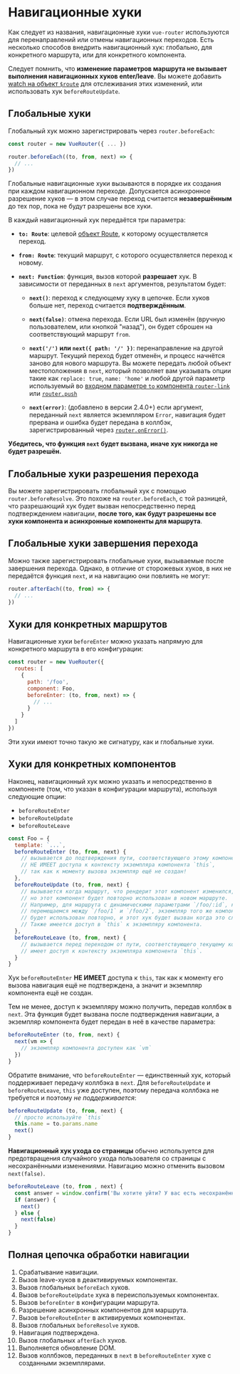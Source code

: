 # Навигационные хуки

Как следует из названия, навигационные хуки `vue-router` используются для перенаправлений или отмены навигационных переходов. Есть несколько способов внедрить навигационный хук: глобально, для конкретного маршрута, или для конкретного компонента.

Следует помнить, что **изменение параметров маршрута не вызывает выполнения навигационных хуков enter/leave**. Вы можете добавить [watch на объект `$route`](../essentials/dynamic-matching.md#reacting-to-params-changes)  для отслеживания этих изменений, или использовать хук `beforeRouteUpdate`.

## Глобальные хуки

Глобальный хук можно зарегистрировать через `router.beforeEach`:

``` js
const router = new VueRouter({ ... })

router.beforeEach((to, from, next) => {
  // ...
})
```

Глобальные навигационные хуки вызываются в порядке их создания при каждом навигационном переходе. Допускается асинхронное разрешение хуков — в этом случае переход считается **незавершённым** до тех пор, пока не будут разрешены все хуки.

В каждый навигационный хук передаётся три параметра:

- **`to: Route`**: целевой [объект Route](../../api/#the-route-object), к которому осуществляется переход.

- **`from: Route`**: текущий маршрут, с которого осуществляется переход к новому.

- **`next: Function`**: функция, вызов которой **разрешает** хук. В зависимости от переданных в `next` аргументов, результатом будет:

  - **`next()`**: переход к следующему хуку в цепочке. Если хуков больше нет, переход считается **подтверждённым**.

  - **`next(false)`**: отмена перехода. Если URL был изменён (вручную пользователем, или кнопкой "назад"), он будет сброшен на соответствующий маршрут `from`.

  - **`next('/')` или `next({ path: '/' })`**: перенаправление на другой маршрут. Текущий переход будет отменён, и процесс начнётся заново для нового маршрута. Вы можете передать любой объект местоположения в `next`, который позволяет вам указывать опции такие как `replace: true`, `name: 'home'` и любой другой параметр используемый во [входном параметре `to` компонента `router-link`](../../api/#to) или [`router.push`](../../api/#router-push)

  - **`next(error)`**: (добавлено в версии 2.4.0+) если аргумент, переданный `next` является экземпляром `Error`, навигация будет прервана и ошибка будет передана в коллбэк, зарегистрированный через [`router.onError()`](../../api/#router-onerror).

**Убедитесь, что функция `next` будет вызвана, иначе хук никогда не будет разрешён.**

## Глобальные хуки разрешения перехода

Вы можете зарегистрировать глобальный хук с помощью `router.beforeResolve`. Это похоже на `router.beforeEach`, с той разницей, что разрешающий хук будет вызван непосредственно перед подтверждением навигации, **после того, как будут разрешены все хуки компонента и асинхронные компоненты для маршрута**.

## Глобальные хуки завершения перехода

Можно также зарегистрировать глобальные хуки, вызываемые после завершения перехода. Однако, в отличие от сторожевых хуков, в них не передаётся функция `next`, и на навигацию они повлиять не могут:

``` js
router.afterEach((to, from) => {
  // ...
})
```

## Хуки для конкретных маршрутов

Навигационные хуки `beforeEnter` можно указать напрямую для конкретного маршрута в его конфигурации:

``` js
const router = new VueRouter({
  routes: [
    {
      path: '/foo',
      component: Foo,
      beforeEnter: (to, from, next) => {
        // ...
      }
    }
  ]
})
```

Эти хуки имеют точно такую же сигнатуру, как и глобальные хуки.

## Хуки для конкретных компонентов

Наконец, навигационный хук можно указать и непосредственно в компоненте (том, что указан в конфигурации маршрута), используя следующие опции:

- `beforeRouteEnter`
- `beforeRouteUpdate`
- `beforeRouteLeave`

``` js
const Foo = {
  template: `...`,
  beforeRouteEnter (to, from, next) {
    // вызывается до подтверждения пути, соответствующего этому компоненту.
    // НЕ ИМЕЕТ доступа к контексту экземпляра компонента `this`,
    // так как к моменту вызова экземпляр ещё не создан!
  },
  beforeRouteUpdate (to, from, next) {
    // вызывается когда маршрут, что рендерит этот компонент изменился,
    // но этот компонент будет повторно использован в новом маршруте.
    // Например, для маршрута с динамическими параметрами `/foo/:id`, когда мы
    // перемещаемся между `/foo/1` и `/foo/2`, экземпляр того же компонента `Foo`
    // будет использован повторно, и этот хук будет вызван когда это случится.
    // Также имеется доступ в `this` к экземпляру компонента.
  },
  beforeRouteLeave (to, from, next) {
    // вызывается перед переходом от пути, соответствующего текущему компоненту;
    // имеет доступ к контексту экземпляра компонента `this`.
  }
}
```

Хук `beforeRouteEnter` **НЕ ИМЕЕТ** доступа к `this`, так как к моменту его вызова навигация ещё не подтверждена, а значит и экземпляр компонента ещё не создан.

Тем не менее, доступ к экземпляру можно получить, передав коллбэк в `next`. Эта функция будет вызвана после подтверждения навигации, а экземпляр компонента будет передан в неё в качестве параметра:

``` js
beforeRouteEnter (to, from, next) {
  next(vm => {
    // экземпляр компонента доступен как `vm`
  })
}
```

Обратите внимание, что `beforeRouteEnter` — единственный хук, который поддерживает передачу коллбэка в `next`. Для `beforeRouteUpdate` и `beforeRouteLeave`, `this` уже доступен, поэтому передача коллбэка не требуется и поэтому *не поддерживается*:

```js
beforeRouteUpdate (to, from, next) {
  // просто используйте `this`
  this.name = to.params.name
  next()
}
```

**Навигационный хук ухода со страницы** обычно используется для предотвращения случайного ухода пользователя со страницы с несохранёнными изменениями. Навигацию можно отменить вызовом `next(false)`.

```js
beforeRouteLeave (to, from , next) {
  const answer = window.confirm('Вы хотите уйти? У вас есть несохранённые изменения!')
  if (answer) {
    next()
  } else {
    next(false)
  }
}
```

## Полная цепочка обработки навигации

1. Срабатывание навигации.
2. Вызов leave-хуков в деактивируемых компонентах.
3. Вызов глобальных `beforeEach` хуков.
4. Вызов `beforeRouteUpdate` хука в переиспользуемых компонентах.
5. Вызов `beforeEnter` в конфигурации маршрута.
6. Разрешение асинхронных компонентов для маршрута.
7. Вызов `beforeRouteEnter` в активируемых компонентах.
8. Вызов глобальных `beforeResolve` хуков.
9. Навигация подтверждена.
10. Вызов глобальных `afterEach` хуков.
11. Выполняется обновление DOM.
12. Вызов коллбэков, переданных в `next` в `beforeRouteEnter` хуке с созданными экземплярами.
